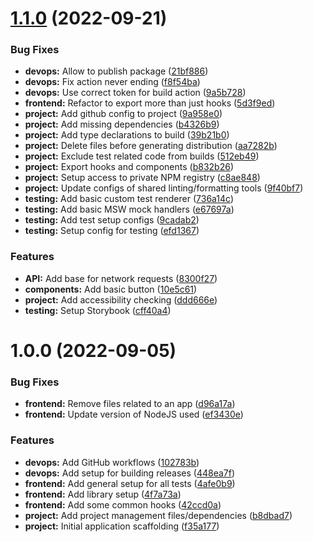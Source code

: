 # [1.1.0](https://github.com/astrosat/react-utils/compare/v1.0.0...v1.1.0) (2022-09-21)


### Bug Fixes

* **devops:** Allow to publish package ([21bf886](https://github.com/astrosat/react-utils/commit/21bf886e9f5bb8f478eb8fea8d23af416d831987))
* **devops:** Fix action never ending ([f8f54ba](https://github.com/astrosat/react-utils/commit/f8f54ba241ad186f5a994ffe8820bc6e09213d94))
* **devops:** Use correct token for build action ([9a5b728](https://github.com/astrosat/react-utils/commit/9a5b7288014d1e6f3c86a03c36f450272bef4b36))
* **frontend:** Refactor to export more than just hooks ([5d3f9ed](https://github.com/astrosat/react-utils/commit/5d3f9ed897a87b4a78095a979de6a747c5b78cee))
* **project:** Add github config to project ([9a958e0](https://github.com/astrosat/react-utils/commit/9a958e09d187264e6a3cdfc02d3a0e35e0345a56))
* **project:** Add missing dependencies ([b4326b9](https://github.com/astrosat/react-utils/commit/b4326b921da4e3497e8aa72044225fb77fc2250d))
* **project:** Add type declarations to build ([39b21b0](https://github.com/astrosat/react-utils/commit/39b21b0e563e326d2187136d3a1880339e91ac97))
* **project:** Delete files before generating distribution ([aa7282b](https://github.com/astrosat/react-utils/commit/aa7282bbe77911161a2a2f2f303f92875f23f369))
* **project:** Exclude test related code from builds ([512eb49](https://github.com/astrosat/react-utils/commit/512eb49078cde98a9b684871dec951eebc57d276))
* **project:** Export hooks and components ([b832b26](https://github.com/astrosat/react-utils/commit/b832b2668507afb5d98defc84b78129bc0bce9fa))
* **project:** Setup access to private NPM registry ([c8ae848](https://github.com/astrosat/react-utils/commit/c8ae848a8ccc0814effb00971b8610347d04fe40))
* **project:** Update configs of shared linting/formatting tools ([9f40bf7](https://github.com/astrosat/react-utils/commit/9f40bf7f58ffc0a605fdcd305a8ea7c88790e41c))
* **testing:** Add basic custom test renderer ([736a14c](https://github.com/astrosat/react-utils/commit/736a14cc03a254d8e3d1cf868d7e941bd64ead33))
* **testing:** Add basic MSW mock handlers ([e67697a](https://github.com/astrosat/react-utils/commit/e67697a991ffd90489bc146892734d9123d5d833))
* **testing:** Add test setup configs ([9cadab2](https://github.com/astrosat/react-utils/commit/9cadab2032773ba037f8e6133504fc7715810713))
* **testing:** Setup config for testing ([efd1367](https://github.com/astrosat/react-utils/commit/efd136737e59586da79967d845811b6d22d82663))


### Features

* **API:** Add base for network requests ([8300f27](https://github.com/astrosat/react-utils/commit/8300f273ac98170a6465b378c24299f8e439e9a1))
* **components:** Add basic button ([10e5c61](https://github.com/astrosat/react-utils/commit/10e5c614ed8ef722d6541f301524fe934ea158bf))
* **project:** Add accessibility checking ([ddd666e](https://github.com/astrosat/react-utils/commit/ddd666e60e9f182b1d8e9913fe5d65828f6d0c34))
* **testing:** Setup Storybook ([cff40a4](https://github.com/astrosat/react-utils/commit/cff40a4b04e94a0a1a532c81aed57226100fb35b))

# 1.0.0 (2022-09-05)


### Bug Fixes

* **frontend:** Remove files related to an app ([d96a17a](https://github.com/astrosat/react-utils/commit/d96a17add286024488436a5c40a517ecf0d522a3))
* **frontend:** Update version of NodeJS used ([ef3430e](https://github.com/astrosat/react-utils/commit/ef3430e7cf9f621730f809ee23ca02b01891b58c))


### Features

* **devops:** Add GitHub workflows ([102783b](https://github.com/astrosat/react-utils/commit/102783b268d861d88e6cf3d21df468f8c2d8cb0b))
* **devops:** Add setup for building releases ([448ea7f](https://github.com/astrosat/react-utils/commit/448ea7f0e1491a35fe84421b5a9a82de8169dfb4))
* **frontend:** Add general setup for all tests ([4afe0b9](https://github.com/astrosat/react-utils/commit/4afe0b97ab178d4f26e41fdd68e8149357e7a246))
* **frontend:** Add library setup ([4f7a73a](https://github.com/astrosat/react-utils/commit/4f7a73abf9545e08b7154508b5d00488b97f02ba))
* **frontend:** Add some common hooks ([42ccd0a](https://github.com/astrosat/react-utils/commit/42ccd0a7ae6fc252f085f17edb8c7b22abd3e53b))
* **project:** Add project management files/dependencies ([b8dbad7](https://github.com/astrosat/react-utils/commit/b8dbad76845ec039cb761628c979009d47b32f8e))
* **project:** Initial application scaffolding ([f35a177](https://github.com/astrosat/react-utils/commit/f35a177b661b0c7f1b0375c1d93fc964b3c0b4c0))

